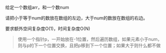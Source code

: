 给定一个数组arr，和一个数num

请把小于等于num的数放在数组的左边，大于num的数放在数组的右边。

要求额外空间复杂度O(1)，时间复杂度O(N)
>使用一个指针p，一开始放在-1位置，然后遍历数组，如果元素小于num，则与p的下一个位置交换，且把p移到下一个位置；如果大于则什么都不做
